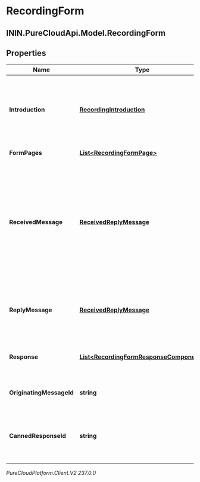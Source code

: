 # RecordingForm

## ININ.PureCloudApi.Model.RecordingForm

## Properties

|Name | Type | Description | Notes|
|------------ | ------------- | ------------- | -------------|
| **Introduction** | [**RecordingIntroduction**](RecordingIntroduction) | The introduction component, used to give an intro into what the form entails. | [optional] |
| **FormPages** | [**List&lt;RecordingFormPage&gt;**](RecordingFormPage) | Form pages. | [optional] |
| **ReceivedMessage** | [**ReceivedReplyMessage**](ReceivedReplyMessage) | Defines the initial prompt message structure containing title and subtitle fields that are displayed to the end user when a form requires completion. | [optional] |
| **ReplyMessage** | [**ReceivedReplyMessage**](ReceivedReplyMessage) | The reply message after the user has filled out the form received. | [optional] |
| **Response** | [**List&lt;RecordingFormResponseComponent&gt;**](RecordingFormResponseComponent) | Content of the payload included in the Form response. | [optional] |
| **OriginatingMessageId** | **string** | Reference to the id of the original message. | [optional] |
| **CannedResponseId** | **string** | The id of the canned response which was used to create the form. | [optional] |



_PureCloudPlatform.Client.V2 237.0.0_
